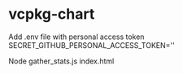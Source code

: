 # vcpkg-chart
Add .env file with personal access token
SECRET_GITHUB_PERSONAL_ACCESS_TOKEN=''

Node gather_stats.js
index.html
